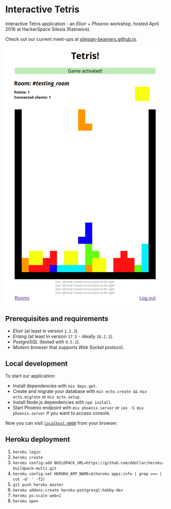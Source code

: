 # Interactive Tetris

Interactive Tetris application - an *Elixir* + *Phoenix* workshop, hosted April 2016 at HackerSpace Silesia (Katowice).

Check out our current meet-ups at [silesian-beamers.github.io](http://silesian-beamers.github.io).

![Screenshot from the game](/docs/Screenshot.png)

## Prerequisites and requirements

- *Elixir* (at least in version `1.2.3`).
- *Erlang* (at least in version `17.5` - ideally `18.2.1`).
- *PostgreSQL* (tested with `9.5.1`).
- *Modern browser* that supports *Web Socket* protocol.

## Local development

To start our application:

  * Install dependencies with `mix deps.get`.
  * Create and migrate your database with `mix ecto.create && mix ecto.migrate` or `mix ecto.setup`.
  * Install Node.js dependencies with `npm install`.
  * Start Phoenix endpoint with `mix phoenix.server` or `iex -S mix phoenix.server` if you want to access console.

Now you can visit [`localhost:4000`](http://localhost:4000) from your browser.

## Heroku deployment

1. `heroku login`
2. `heroku create`
3. `heroku config:add BUILDPACK_URL=https://github.com/ddollar/heroku-buildpack-multi.git`
4. `heroku config:set HEROKU_APP_NAME=$(heroku apps:info | grep === | cut -d' ' -f2)`
5. `git push heroku master`
6. `heroku addons:create heroku-postgresql:hobby-dev`
7. `heroku ps:scale web=1`
8. `heroku open`
